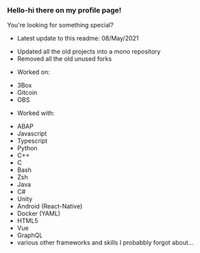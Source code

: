 ### Hello-hi there on my profile page!
You're looking for something special?

- Latest update to this readme: 08/May/2021
* Updated all the old projects into a mono repository
* Removed all the old unused forks

- Worked on:
* 3Box
* Gitcoin
* OBS

- Worked with:
* ABAP
* Javascript
* Typescript
* Python
* C++
* C
* Bash
* Zsh
* Java
* C#
* Unity
* Android (React-Native)
* Docker (YAML)
* HTML5
* Vue
* GraphQL
* various other frameworks and skills I probabbly forgot about...

<!--
**kuhnchris/kuhnchris** is a ✨ _special_ ✨ repository because its `README.md` (this file) appears on your GitHub profile.

Here are some ideas to get you started:

- 🔭 I’m currently working on ...
- 🌱 I’m currently learning ...
- 👯 I’m looking to collaborate on ...
- 🤔 I’m looking for help with ...
- 💬 Ask me about ...
- 📫 How to reach me: ...
- 😄 Pronouns: ...
- ⚡ Fun fact: ...
-->
